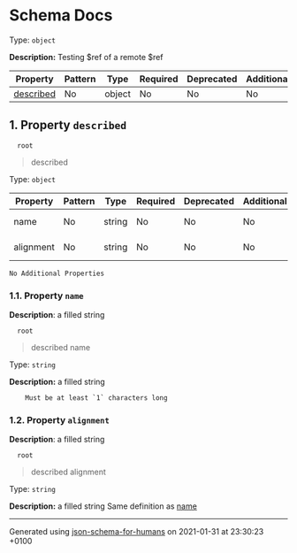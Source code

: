 # Schema Docs

Type: `object`

**Description:** Testing $ref of a remote $ref

| Property | Pattern | Type | Required | Deprecated | Additional | Description |
| -------- | ------- | ---- | -------- | ---------- | ---------- | ----------- |
| [described](#described)|No|object|No|No| No||

## <a name="described"></a> 1. Property `described`

      root
 >   described

Type: `object`

| Property | Pattern | Type | Required | Deprecated | Additional | Description |
| -------- | ------- | ---- | -------- | ---------- | ---------- | ----------- |
|name|No|string|No|No| No|a filled string|
|alignment|No|string|No|No| No|a filled string|
`No Additional Properties`

### <a name="described_name"></a> 1.1. Property `name`

**Description**:  a filled string

      root
 >   described
 >   name

Type: `string`

**Description:** a filled string

        Must be at least `1` characters long

### <a name="described_alignment"></a> 1.2. Property `alignment`

**Description**:  a filled string

      root
 >   described
 >   alignment

Type: `string`

**Description:** a filled string
        Same definition as [name](#described_name)

----------------------------------------------------------------------------------------------------------------------------
Generated using [json-schema-for-humans](https://github.com/coveooss/json-schema-for-humans) on 2021-01-31 at 23:30:23 +0100